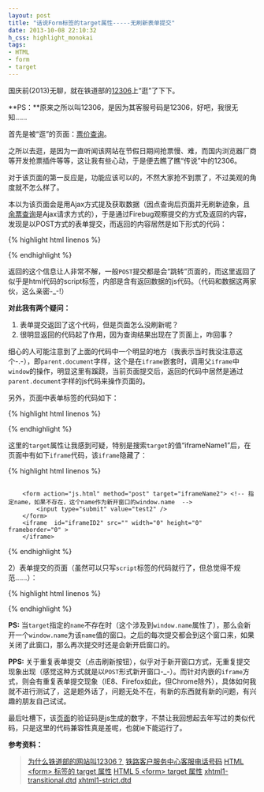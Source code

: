 ```yaml
---
layout: post
title: "话说Form标签的target属性-----无刷新表单提交"
date: 2013-10-08 22:10:32
h_css: highlight_monokai
tags: 
- HTML
- form
- target
---
```

国庆前(2013)无聊，就在铁道部的[12306]上“逛”了下下。

**PS：**原来之所以叫12306，是因为其客服号码是12306，好吧，我很无知……

<p></p>

首先是被“逛”的页面：[票价查询]。

之所以去逛，是因为一直听闻该网站在节假日期间抢票慢、难，而国内浏览器厂商等开发抢票插件等等，这让我有些心动，于是便去瞧了瞧“传说”中的12306。

对于该页面的第一反应是，功能应该可以的，不然大家抢不到票了，不过美观的角度就不怎么样了。

本以为该页面会是用Ajax方式提及获取数据（因点查询后页面并无刷新迹象，且[余票查询]是Ajax请求方式的），于是通过Firebug观察提交的方式及返回的内容，发现是以POST方式的表单提交，而返回的内容居然是如下形式的代码：

{% highlight html linenos %}
<script>
parent.document.getElementById("randCode").value="";
parent.document.getElementById("img_rrand_code").src="passCodeActi0n.do?rand=rrand"+'?'+Math.random();

parent.document.getElementById("stationDIV").innerHTML="<strong>北京</strong>→<strong>上海</strong>列车票价信息暂无";
parent.document.getElementById("stationDIV2").innerHTML="<strong>上海</strong>→<strong>北京</strong>列车票价信息暂无";
{%raw%}<!-- =====================================================返程========================================================== -->{%endraw%}
parent.document.getElementById("stationDIV2").style.display='none';
parent.document.getElementById("gridbox2").style.display='none';
</script>
{% endhighlight %}

返回的这个信息让人非常不解，一般`POST`提交都是会“跳转”页面的，而这里返回了似乎是html代码的script标签，内部是含有返回数据的js代码。（代码和数据这两家伙，这么亲密-_-!）
 
 **对此我有两个疑问：**
1) 表单提交返回了这个代码，但是页面怎么没刷新呢？
2) 很明显返回的代码起了作用，因为查询结果出现在了页面上，咋回事？

细心的人可能注意到了上面的代码中一个明显的地方（我表示当时我没注意这个-.-），即`parent.document`字样，这个是在`iframe`嵌套时，调用父`iframe`中`window`的操作，明显这里有蹊跷，当前页面提交后，返回的代码中居然是通过`parent.document`字样的js代码来操作页面的。

另外，页面中表单标签的代码如下：

{% highlight html linenos %}
<form action="iframeTicketPriceByStation.jsp"
method="post" name="ticketPriceByStationform"
target="iframeName1">
  <!-- 此处略去x行代码 -->
</form>
{% endhighlight %}

这里的`target`属性让我感到可疑，特别是搜索`target`的值“iframeName1”后，在页面中有如下`iframe`代码，该`iframe`隐藏了：

{% highlight html linenos %}
<iframe name="iframeName1" id="iframeID1" src="" width="0" height="0"
frameborder="0" />
{% endhighlight %}

初步猜测表单提交后返回的页面加载到该`iframe`中了，对`form`的`target`做些调查后便能确定下来了。


 查询w3school上的介绍：`target` 属性规定在何处打开 `action URL`。

 不过对于该属性的使用上却有些“兼容性”的问题：
>在 HTML 4.01 中，不赞成使用 `form` 元素的 `target` 属性；在 XHTML 1.0 Strict DTD 中，不支持该属性。（[链接][html4_target]）
>在 HTML5 中 `target` 属性不再是被废弃的属性。（[链接][html5_target]）

通过查看[XHTML 1.0 Strict DTD][xhtml_dtd_strict]对`form`的定义，已经没有`target`属性了：

{% highlight dtd linenos %}
<!ATTLIST form
  %attrs;
  action      %URI;          #REQUIRED
  method      (get|post)     "get"
  enctype     %ContentType;  "application/x-www-form-urlencoded"
  onsubmit    %Script;       #IMPLIED
  onreset     %Script;       #IMPLIED
  accept      %ContentTypes; #IMPLIED
  accept-charset %Charsets;  #IMPLIED
  >
{% endhighlight %}

但在[XHTML 1.0 Transitional DTD][xhtml_dtd_transitional]中还保留着：

{% highlight dtd linenos %}
<!ATTLIST form
  %attrs;
  action      %URI;          #REQUIRED
  method      (get|post)     "get"
  name        NMTOKEN        #IMPLIED
  enctype     %ContentType;  "application/x-www-form-urlencoded"
  onsubmit    %Script;       #IMPLIED
  onreset     %Script;       #IMPLIED
  accept      %ContentTypes; #IMPLIED
  accept-charset %Charsets;  #IMPLIED
  target      %FrameTarget;  #IMPLIED
  >
{% endhighlight %}

看来该属性一度有被遗弃的现象，虽然在HTML5中已能正常使用了，但对于该属性的使用我还是不怎么习惯，总觉得有些另类哈……

以上介绍已经明了，该属性指定在何处打开表单提交的url，按照我们平时的使用可推测，默认情况是在当前页面。

参考对`Target`属性的介绍，它可以有如下值，这些值应该是很熟悉的了，涉及到链接的时候，都会有这几个出现：

|值|描述|
|---|---|
|_blank|在新窗口/选项卡中打开。|
|_self|在同一框架中打开。（默认）|
|_parent|在父框架中打开。|
|_top|在整个窗口中打开。|
|framename|在指定的框架中打开。|

很明显，票价查询页面上用的是`framename`这类型的值，起初在看该页面中的`iframe`标签属性是还让人有点迷糊，因为这里给`iframe`加了相同的`id`和`name`，这是一种习惯，但也让人疑惑`target`中放入的到底是`id`还是`name`？

以下是我的测试代码：
1）主页面：

{% highlight html linenos %}
<!doctype html>
<html>
  <head>
    <meta charset="utf-8">
    <title>The Target of Form</title>
  </head>
  
  <body>
        <form action="js.html" method="post" target="iframeName1">
            <input type="submit" value="test1" />
        </form>
        <iframe name="iframeName1"  id="iframeID1" src="" width="0" height="0" frameborder="0" >
        </iframe>
        
        <form action="js.html" method="post" target="iframeName2"> <!-- 指定name，如果不存在，这个name作为新开窗口的window.name  -->
            <input type="submit" value="test2" />
        </form>
        <iframe  id="iframeID2" src="" width="0" height="0" frameborder="0" >
        </iframe>
  </body>
</html>
{% endhighlight %}	

2）表单提交的页面（虽然可以只写`script`标签的代码就行了，但总觉得不规范……）：

{% highlight html linenos %}
<!doctype html>
<html>
  <head>
    <meta charset="utf-8">
    <title>The Target of Form</title>
    <script>
        alert(123);
    </script>
  </head>
  <body>
  </body>
</html>
{% endhighlight %}

**PS:** 当`target`指定的`name`不存在时（这个涉及到`window.name`属性了），那么会新开一个`window.name`为该`name`值的窗口。之后的每次提交都会到这个窗口来，如果关闭了此窗口，那么再次提交时还是会新开启窗口的。

**PPS:** 关于重复表单提交（点击刷新按钮），似乎对于新开窗口方式，无重复提交现象出现（感觉这种方式就是以`POST`形式新开窗口-_-）。而针对内嵌的`iframe`方式，则会有重复表单提交现象（IE8、Firefox如此，但Chrome除外），具体如何我就不进行测试了，这是题外话了，问题无处不在，有新的东西就有新的问题，有兴趣的朋友自己试试。

最后吐槽下，该[页面][page_cccx]的验证码是js生成的数字，不禁让我回想起去年写过的类似代码，只是这里的代码兼容性真是差呢，也就ie下能运行了。

**参考资料：**
>[为什么铁道部的网站叫12306？](http://zhidao.baidu.com/link?url=ER04KXHiSYmxCZ7ptQCbFYIDIpUFPlcG35xSVHxX-YchSYT4Mi7uU8jeeJsnhbg4ckm_W310ePpa-TC5y6G9Na)
>[铁路客户服务中心客服电话号码](http://www.12306.cn/mormhweb/tlkytst/)
>[HTML \<form\> 标签的 target 属性](http://www.w3school.com.cn/tags/att_form_target.asp)
>[HTML 5 \<form\> target 属性](http://www.w3school.com.cn/html5/att_form_target.asp)
>[xhtml1-transitional.dtd][xhtml_dtd_transitional]
>[xhtml1-strict.dtd][xhtml_dtd_strict]

[12306]:    http://www.12306.cn/
[票价查询]: http://dynamic.12306.cn/TrainQuery/ticketPriceByStation.jsp
[余票查询]: http://dynamic.12306.cn/otsquery/query/queryRemanentTicketAction.do?method=init
[html4_target]: http://www.w3school.com.cn/tags/att_form_target.asp
[html5_target]: http://www.w3school.com.cn/html5/att_form_target.asp
[xhtml_dtd_strict]: http://www.w3.org/TR/xhtml1/DTD/xhtml1-strict.dtd
[xhtml_dtd_transitional]: http://www.w3.org/TR/xhtml1/DTD/xhtml1-transitional.dtd
[page_cccx]: http://dynamic.12306.cn/map_zwdcx/CCCX.jsp
